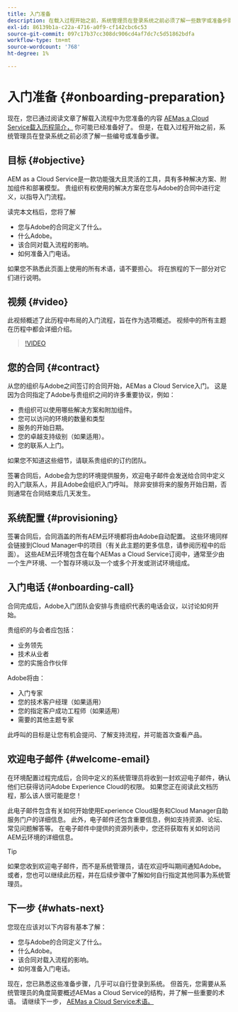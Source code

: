 ```yaml
---
title: 入门准备
description: 在载入过程开始之前，系统管理员在登录系统之前必须了解一些数字或准备步骤。
exl-id: 86139b1a-c22a-4716-a0f9-cf142cbc6c53
source-git-commit: 097c17b37cc308dc906cd4af7dc7c5d51862bdfa
workflow-type: tm+mt
source-wordcount: '768'
ht-degree: 1%

---
```


# 入门准备 {#onboarding-preparation}

现在，您已通过阅读文章了解载入流程中为您准备的内容 [AEMas a Cloud Service载入历程简介，](overview.md) 你可能已经准备好了。 但是，在载入过程开始之前，系统管理员在登录系统之前必须了解一些编号或准备步骤。

## 目标 {#objective}

AEM as a Cloud Service是一款功能强大且灵活的工具，具有多种解决方案、附加组件和部署模型。 贵组织有权使用的解决方案在您与Adobe的合同中进行定义，以指导入门流程。

读完本文档后，您将了解

* 您与Adobe的合同定义了什么。
* 什么Adobe。
* 该合同对载入流程的影响。
* 如何准备入门电话。

如果您不熟悉此页面上使用的所有术语，请不要担心。 将在旅程的下一部分对它们进行说明。

## 视频 {#video}

此视频概述了此历程中布局的入门流程，旨在作为选项概述。 视频中的所有主题在历程中都会详细介绍。

>[!VIDEO](https://video.tv.adobe.com/v/336959/?quality=12&learn=on)

## 您的合同 {#contract}

从您的组织与Adobe之间签订的合同开始，AEMas a Cloud Service入门。 这是因为合同指定了Adobe与贵组织之间的许多重要协议，例如：

* 贵组织可以使用哪些解决方案和附加组件。
* 您可以访问的环境的数量和类型
* 服务的开始日期。
* 您的卓越支持级别（如果适用）。
* 您的联系人上门。

如果您不知道这些细节，请联系贵组织的订约团队。

签署合同后，Adobe会为您的环境提供服务，欢迎电子邮件会发送给合同中定义的入门联系人，并且Adobe会组织入门呼叫。 除非安排将来的服务开始日期，否则通常在合同结束后几天发生。

## 系统配置 {#provisioning}

签署合同后，合同涵盖的所有AEM云环境都将由Adobe自动配置。 这些环境同样会链接到Cloud Manager中的项目（有关此主题的更多信息，请参阅历程中的后面）。 这些AEM云环境包含在每个AEMas a Cloud Service订阅中，通常至少由一个生产环境、一个暂存环境以及一个或多个开发或测试环境组成。

## 入门电话 {#onboarding-call}

合同完成后，Adobe入门团队会安排与贵组织代表的电话会议，以讨论如何开始。

贵组织的与会者应包括：

* 业务领先
* 技术从业者
* 您的实施合作伙伴

Adobe将由：

* 入门专家
* 您的技术客户经理（如果适用）
* 您的指定客户成功工程师（如果适用）
* 需要的其他主题专家

此呼叫的目标是让您有机会提问、了解支持流程，并可能首次查看产品。

## 欢迎电子邮件 {#welcome-email}

在环境配置过程完成后，合同中定义的系统管理员将收到一封欢迎电子邮件，确认他们已获得访问Adobe Experience Cloud的权限。 如果您正在阅读此文档历程，那么该人很可能是您！

此电子邮件包含有关如何开始使用Experience Cloud服务和Cloud Manager自助服务门户的详细信息。 此外，电子邮件还包含重要信息，例如支持资源、论坛、常见问题解答等。 在电子邮件中提供的资源列表中，您还将获取有关如何访问AEM云环境的详细信息。

>[!TIP]
>
>如果您收到欢迎电子邮件，而不是系统管理员，请在欢迎呼叫期间通知Adobe。 或者，您也可以继续此历程，并在后续步骤中了解如何自行指定其他同事为系统管理员。

## 下一步 {#whats-next}

您现在应该对以下内容有基本了解：

* 您与Adobe的合同定义了什么。
* 什么Adobe。
* 该合同对载入流程的影响。
* 如何准备入门电话。

现在，您已熟悉这些准备步骤，几乎可以自行登录到系统。 但首先，您需要从系统管理员的角度简要概述AEMas a Cloud Service的结构，并了解一些重要的术语。 请继续下一步， [AEMas a Cloud Service术语。](terminology.md)
